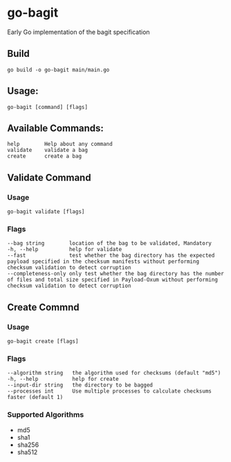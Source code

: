 # go-bagit
Early Go implementation of the bagit specification

## Build
`go build -o go-bagit main/main.go`

## Usage:
`go-bagit [command] [flags]`

## Available Commands:
    help        Help about any command
    validate    validate a bag
    create      create a bag

## Validate Command

### Usage
`go-bagit validate [flags]`

### Flags
    --bag string        location of the bag to be validated, Mandatory
    -h, --help          help for validate
    --fast              test whether the bag directory has the expected payload specified in the checksum manifests without performing checksum validation to detect corruption
    --completeness-only only test whether the bag directory has the number of files and total size specified in Payload-Oxum without performing checksum validation to detect corruption

## Create Commnd

### Usage
`go-bagit create [flags]`

### Flags

    --algorithm string   the algorithm used for checksums (default "md5")
    -h, --help           help for create
    --input-dir string   the directory to be bagged
    --processes int      Use multiple processes to calculate checksums faster (default 1)

### Supported Algorithms
* md5
* sha1
* sha256
* sha512